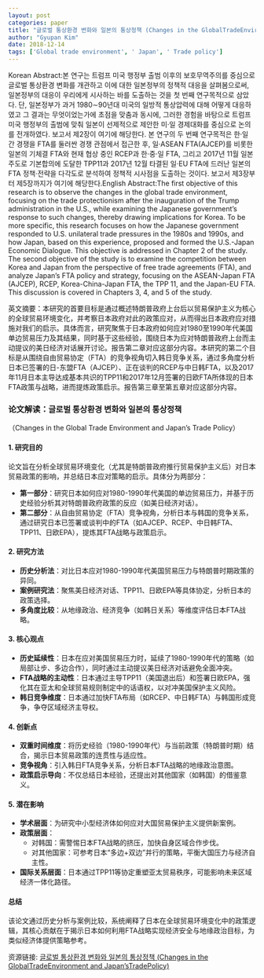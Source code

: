 ```yaml
---
layout: post
categories: paper
title: "글로벌 통상환경 변화와 일본의 통상정책 (Changes in the GlobalTradeEnvironment and Japan’sTradePolicy)"
author: "Gyupan Kim"
date: 2018-12-14
tags: ['Global trade environment', ' Japan', ' Trade policy']
---
```


Korean Abstract:본 연구는 트럼프 미국 행정부 출범 이후의 보호무역주의를 중심으로 글로벌 통상환경 변화를 개관하고 이에 대한 일본정부의 정책적 대응을 살펴봄으로써, 일본정부의 대응이 우리에게 시사하는 바를 도출하는 것을 첫 번째 연구목적으로 삼았다. 단, 일본정부가 과거 1980∼90년대 미국의 일방적 통상압력에 대해 어떻게 대응하였고 그 결과는 무엇이었는가에 초점을 맞춤과 동시에, 그러한 경험을 바탕으로 트럼프 미국 행정부의 출범에 맞춰 일본이 선제적으로 제안한 미·일 경제대화를 중심으로 논의를 전개하였다. 보고서 제2장이 여기에 해당한다. 본 연구의 두 번째 연구목적은 한·일 간 경쟁을 FTA를 둘러싼 경쟁 관점에서 접근한 후, 일·ASEAN FTA(AJCEP)를 비롯한 일본의 기체결 FTA와 현재 협상 중인 RCEP과 한·중·일 FTA, 그리고 2017년 11월 일본 주도로 기본합의에 도달한 TPP11과 2017년 12월 타결된 일·EU FTA에 드러난 일본의 FTA 정책·전략을 다각도로 분석하여 정책적 시사점을 도출하는 것이다. 보고서 제3장부터 제5장까지가 여기에 해당한다.English Abstract:The first objective of this research is to observe the changes in the global trade environment, focusing on the trade protectionism after the inauguration of the Trump administration in the U.S., while examining the Japanese government’s response to such changes, thereby drawing implications for Korea. To be more specific, this research focuses on how the Japanese government responded to U.S. unilateral trade pressures in the 1980s and 1990s, and how Japan, based on this experience, proposed and formed the U.S.-Japan Economic Dialogue. This objective is addressed in Chapter 2 of the study. The second objective of the study is to examine the competition between Korea and Japan from the perspective of free trade agreements (FTA), and analyze Japan’s FTA policy and strategy, focusing on the ASEAN-Japan FTA (AJCEP), RCEP, Korea-China-Japan FTA, the TPP 11, and the Japan-EU FTA. This discussion is covered in Chapters 3, 4, and 5 of the study.

英文摘要：本研究的首要目标是通过概述特朗普政府上台后以贸易保护主义为核心的全球贸易环境变化，并考察日本政府对此的政策应对，从而得出日本政府应对措施对我们的启示。具体而言，研究聚焦于日本政府如何应对1980至1990年代美国单边贸易压力及其结果，同时基于这些经验，围绕日本为应对特朗普政府上台而主动提议的美日经济对话展开讨论。报告第二章对应这部分内容。本研究的第二个目标是从围绕自由贸易协定（FTA）的竞争视角切入韩日竞争关系，通过多角度分析日本已签署的日-东盟FTA（AJCEP）、正在谈判的RCEP与中日韩FTA，以及2017年11月日本主导达成基本共识的TPP11和2017年12月签署的日欧FTA所体现的日本FTA政策与战略，进而提炼政策启示。报告第三章至第五章对应这部分内容。

### **论文解读：글로벌 통상환경 변화와 일본의 통상정책**  
（Changes in the Global Trade Environment and Japan’s Trade Policy）  

#### **1. 研究目的**  
论文旨在分析全球贸易环境变化（尤其是特朗普政府推行贸易保护主义后）对日本贸易政策的影响，并总结日本应对策略的启示。具体分为两部分：  
- **第一部分**：研究日本如何应对1980-1990年代美国的单边贸易压力，并基于历史经验分析其对特朗普政府政策的反应（如美日经济对话）。  
- **第二部分**：从自由贸易协定（FTA）竞争视角，分析日本与韩国的竞争关系，通过研究日本已签署或谈判中的FTA（如AJCEP、RCEP、中日韩FTA、TPP11、日欧EPA），提炼其FTA战略与政策启示。  

#### **2. 研究方法**  
- **历史分析法**：对比日本应对1980-1990年代美国贸易压力与特朗普时期政策的异同。  
- **案例研究法**：聚焦美日经济对话、TPP11、日欧EPA等具体协定，分析日本的政策选择。  
- **多角度比较**：从地缘政治、经济竞争（如韩日关系）等维度评估日本FTA战略。  

#### **3. 核心观点**  
- **历史延续性**：日本在应对美国贸易压力时，延续了1980-1990年代的策略（如局部让步、多边合作），同时通过主动提议美日经济对话避免全面冲突。  
- **FTA战略的主动性**：日本通过主导TPP11（美国退出后）和签署日欧EPA，强化其在亚太和全球贸易规则制定中的话语权，以对冲美国保护主义风险。  
- **韩日竞争维度**：日本通过加快FTA布局（如RCEP、中日韩FTA）与韩国形成竞争，争夺区域经济主导权。  

#### **4. 创新点**  
- **双重时间维度**：将历史经验（1980-1990年代）与当前政策（特朗普时期）结合，揭示日本贸易政策的连贯性与适应性。  
- **竞争视角**：引入韩日FTA竞争关系，分析日本FTA战略的地缘政治意图。  
- **政策启示导向**：不仅总结日本经验，还提出对其他国家（如韩国）的借鉴意义。  

#### **5. 潜在影响**  
- **学术层面**：为研究中小型经济体如何应对大国贸易保护主义提供新案例。  
- **政策层面**：  
  - 对韩国：需警惕日本FTA战略的挤压，加快自身区域合作步伐。  
  - 对其他国家：可参考日本“多边+双边”并行的策略，平衡大国压力与经济自主性。  
- **国际关系层面**：日本通过TPP11等协定重塑亚太贸易秩序，可能影响未来区域经济一体化路径。  

#### **总结**  
该论文通过历史分析与案例比较，系统阐释了日本在全球贸易环境变化中的政策逻辑，其核心贡献在于揭示日本如何利用FTA战略实现经济安全与地缘政治目标，为类似经济体提供策略参考。

资源链接: [글로벌 통상환경 변화와 일본의 통상정책 (Changes in the GlobalTradeEnvironment and Japan’sTradePolicy)](https://papers.ssrn.com/sol3/papers.cfm?abstract_id=3299905)
